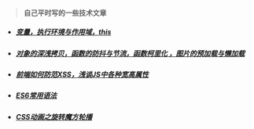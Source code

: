 > #### 自己平时写的一些技术文章

* ##### [变量，执行环境与作用域，this](./space/first.md)

* ##### [对象的深浅拷贝，函数的防抖与节流，函数柯里化 ，图片的预加载与懒加载](./space/second.md)

* ##### [前端如何防范XSS，浅谈JS中各种宽高属性](./space/third.md)

* ##### [ES6常用语法](./space/forth.md)

* ##### [CSS动画之旋转魔方轮播](./space/fifth.md)

